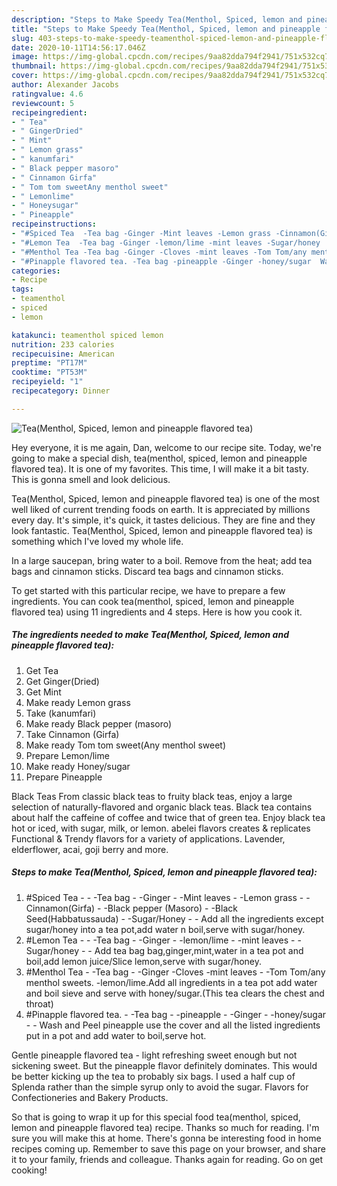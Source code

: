 ```yaml
---
description: "Steps to Make Speedy Tea(Menthol, Spiced, lemon and pineapple flavored tea)"
title: "Steps to Make Speedy Tea(Menthol, Spiced, lemon and pineapple flavored tea)"
slug: 403-steps-to-make-speedy-teamenthol-spiced-lemon-and-pineapple-flavored-tea
date: 2020-10-11T14:56:17.046Z
image: https://img-global.cpcdn.com/recipes/9aa82dda794f2941/751x532cq70/teamenthol-spiced-lemon-and-pineapple-flavored-tea-recipe-main-photo.jpg
thumbnail: https://img-global.cpcdn.com/recipes/9aa82dda794f2941/751x532cq70/teamenthol-spiced-lemon-and-pineapple-flavored-tea-recipe-main-photo.jpg
cover: https://img-global.cpcdn.com/recipes/9aa82dda794f2941/751x532cq70/teamenthol-spiced-lemon-and-pineapple-flavored-tea-recipe-main-photo.jpg
author: Alexander Jacobs
ratingvalue: 4.6
reviewcount: 5
recipeingredient:
- " Tea"
- " GingerDried"
- " Mint"
- " Lemon grass"
- " kanumfari"
- " Black pepper masoro"
- " Cinnamon Girfa"
- " Tom tom sweetAny menthol sweet"
- " Lemonlime"
- " Honeysugar"
- " Pineapple"
recipeinstructions:
- "#Spiced Tea  -Tea bag -Ginger -Mint leaves -Lemon grass -Cinnamon(Girfa) -Black pepper (Masoro) -Black Seed(Habbatussauda) -Sugar/Honey  Add all the ingredients except sugar/honey into a tea pot,add water n boil,serve with sugar/honey."
- "#Lemon Tea  -Tea bag -Ginger -lemon/lime -mint leaves -Sugar/honey  Add tea bag bag,ginger,mint,water in a tea pot and boil,add lemon juice/Slice lemon,serve with sugar/honey."
- "#Menthol Tea -Tea bag -Ginger -Cloves -mint leaves -Tom Tom/any menthol sweets. -lemon/lime.Add all ingredients in a tea pot add water and boil sieve and serve with honey/sugar.(This tea clears the chest and throat)"
- "#Pinapple flavored tea. -Tea bag -pineapple -Ginger -honey/sugar  Wash and Peel pineapple use the cover and all the listed ingredients put in a pot and add water to boil,serve hot."
categories:
- Recipe
tags:
- teamenthol
- spiced
- lemon

katakunci: teamenthol spiced lemon 
nutrition: 233 calories
recipecuisine: American
preptime: "PT17M"
cooktime: "PT53M"
recipeyield: "1"
recipecategory: Dinner

---
```



![Tea(Menthol, Spiced, lemon and pineapple flavored tea)](https://img-global.cpcdn.com/recipes/9aa82dda794f2941/751x532cq70/teamenthol-spiced-lemon-and-pineapple-flavored-tea-recipe-main-photo.jpg)

Hey everyone, it is me again, Dan, welcome to our recipe site. Today, we're going to make a special dish, tea(menthol, spiced, lemon and pineapple flavored tea). It is one of my favorites. This time, I will make it a bit tasty. This is gonna smell and look delicious.

Tea(Menthol, Spiced, lemon and pineapple flavored tea) is one of the most well liked of current trending foods on earth. It is appreciated by millions every day. It's simple, it's quick, it tastes delicious. They are fine and they look fantastic. Tea(Menthol, Spiced, lemon and pineapple flavored tea) is something which I've loved my whole life.

In a large saucepan, bring water to a boil. Remove from the heat; add tea bags and cinnamon sticks. Discard tea bags and cinnamon sticks.


To get started with this particular recipe, we have to prepare a few ingredients. You can cook tea(menthol, spiced, lemon and pineapple flavored tea) using 11 ingredients and 4 steps. Here is how you cook it.

<!--inarticleads1-->

##### The ingredients needed to make Tea(Menthol, Spiced, lemon and pineapple flavored tea):

1. Get  Tea
1. Get  Ginger(Dried)
1. Get  Mint
1. Make ready  Lemon grass
1. Take  (kanumfari)
1. Make ready  Black pepper (masoro)
1. Take  Cinnamon (Girfa)
1. Make ready  Tom tom sweet(Any menthol sweet)
1. Prepare  Lemon/lime
1. Make ready  Honey/sugar
1. Prepare  Pineapple


Black Teas From classic black teas to fruity black teas, enjoy a large selection of naturally-flavored and organic black teas. Black tea contains about half the caffeine of coffee and twice that of green tea. Enjoy black tea hot or iced, with sugar, milk, or lemon. abelei flavors creates &amp; replicates Functional &amp; Trendy flavors for a variety of applications. Lavender, elderflower, acai, goji berry and more. 

<!--inarticleads2-->

##### Steps to make Tea(Menthol, Spiced, lemon and pineapple flavored tea):

1. #Spiced Tea -  - -Tea bag - -Ginger - -Mint leaves - -Lemon grass - -Cinnamon(Girfa) - -Black pepper (Masoro) - -Black Seed(Habbatussauda) - -Sugar/Honey -  - Add all the ingredients except sugar/honey into a tea pot,add water n boil,serve with sugar/honey.
1. #Lemon Tea -  - -Tea bag - -Ginger - -lemon/lime - -mint leaves - -Sugar/honey -  - Add tea bag bag,ginger,mint,water in a tea pot and boil,add lemon juice/Slice lemon,serve with sugar/honey.
1. #Menthol Tea - -Tea bag - -Ginger -Cloves -mint leaves - -Tom Tom/any menthol sweets. -lemon/lime.Add all ingredients in a tea pot add water and boil sieve and serve with honey/sugar.(This tea clears the chest and throat)
1. #Pinapple flavored tea. - -Tea bag - -pineapple - -Ginger - -honey/sugar -  - Wash and Peel pineapple use the cover and all the listed ingredients put in a pot and add water to boil,serve hot.


Gentle pineapple flavored tea - light refreshing sweet enough but not sickening sweet. But the pineapple flavor definitely dominates. This would be better kicking up the tea to probably six bags. I used a half cup of Splenda rather than the simple syrup only to avoid the sugar. Flavors for Confectioneries and Bakery Products. 

So that is going to wrap it up for this special food tea(menthol, spiced, lemon and pineapple flavored tea) recipe. Thanks so much for reading. I'm sure you will make this at home. There's gonna be interesting food in home recipes coming up. Remember to save this page on your browser, and share it to your family, friends and colleague. Thanks again for reading. Go on get cooking!
